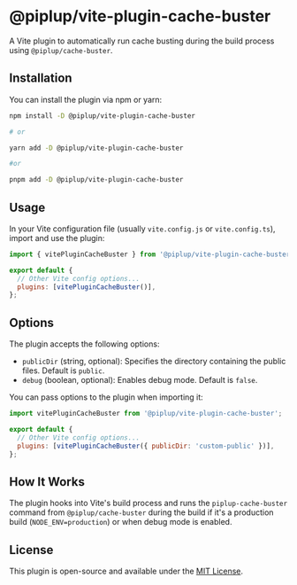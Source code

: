 # @piplup/vite-plugin-cache-buster

A Vite plugin to automatically run cache busting during the build process using `@piplup/cache-buster`.

## Installation

You can install the plugin via npm or yarn:

```bash
npm install -D @piplup/vite-plugin-cache-buster

# or

yarn add -D @piplup/vite-plugin-cache-buster

#or

pnpm add -D @piplup/vite-plugin-cache-buster
```

## Usage

In your Vite configuration file (usually `vite.config.js` or `vite.config.ts`), import and use the plugin:

```javascript
import { vitePluginCacheBuster } from '@piplup/vite-plugin-cache-buster';

export default {
  // Other Vite config options...
  plugins: [vitePluginCacheBuster()],
};
```

## Options

The plugin accepts the following options:

- `publicDir` (string, optional): Specifies the directory containing the public files. Default is `public`.
- `debug` (boolean, optional): Enables debug mode. Default is `false`.

You can pass options to the plugin when importing it:

```javascript
import vitePluginCacheBuster from '@piplup/vite-plugin-cache-buster';

export default {
  // Other Vite config options...
  plugins: [vitePluginCacheBuster({ publicDir: 'custom-public' })],
};
```

## How It Works

The plugin hooks into Vite's build process and runs the `piplup-cache-buster` command from `@piplup/cache-buster` during the build if it's a production build (`NODE_ENV=production`) or when debug mode is enabled.

## License

This plugin is open-source and available under the [MIT License](LICENSE).
